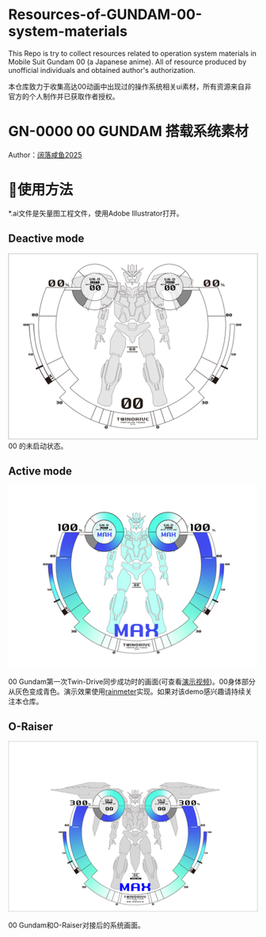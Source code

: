 # Resources-of-GUNDAM-00-system-materials
This Repo is try to collect resources related to operation system materials in Mobile Suit Gundam 00 (a Japanese anime). All of resource produced by unofficial individuals and obtained author's authorization. 

本仓库致力于收集高达00动画中出现过的操作系统相关ui素材，所有资源来自非官方的个人制作并已获取作者授权。

# GN-0000 00 GUNDAM 搭载系统素材
Author：[阔落咸鱼2025](https://space.bilibili.com/20686294)
# 🚀使用方法
*.ai文件是矢量图工程文件，使用Adobe Illustrator打开。
## Deactive mode
![Deactive](./00_deactive.png)
00 的未启动状态。

## Active mode
[![Active](./sample.png)](./demo.mp4)

00 Gundam第一次Twin-Drive同步成功时的画面(可查看[演示视频](./demo.mp4))。00身体部分从灰色变成青色。演示效果使用[rainmeter](https://www.rainmeter.net/)实现。如果对该demo感兴趣请持续关注本仓库。

## O-Raiser
![Deactive](./00-Raiser.png)

00 Gundam和O-Raiser对接后的系统画面。
